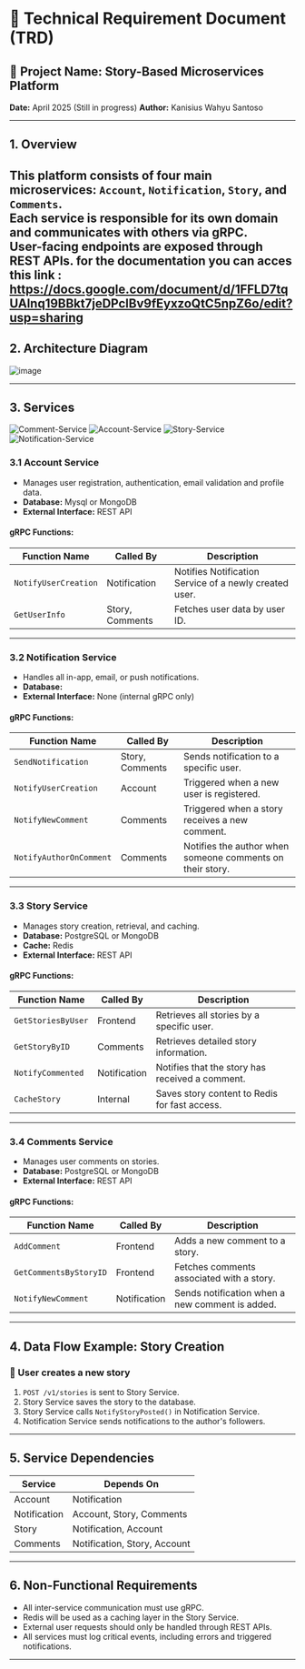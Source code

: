# 📄 Technical Requirement Document (TRD)

## 🎯 Project Name: Story-Based Microservices Platform  
**Date:** April 2025 (Still in progress)
**Author:** Kanisius Wahyu Santoso

---

## 1. Overview

This platform consists of four main microservices: `Account`, `Notification`, `Story`, and `Comments`.  
Each service is responsible for its own domain and communicates with others via gRPC.  
User-facing endpoints are exposed through REST APIs.
for the documentation you can acces this link : https://docs.google.com/document/d/1FFLD7tqUAlnq19BBkt7jeDPclBv9fEyxzoQtC5npZ6o/edit?usp=sharing
---

## 2. Architecture Diagram

![image](https://github.com/user-attachments/assets/efdc1427-0bb8-4c36-859f-8d2b63292950)

---

## 3. Services

![Comment-Service](https://github.com/CelticAlreadyUse/Article-Comment-Service)
![Account-Service](https://github.com/CelticAlreadyUse/Article-accountservices)
![Story-Service](https://github.com/CelticAlreadyUse/article-story-service)
![Notification-Service](https://github.com/CelticAlreadyUse/Article-Notification-Services)

### 3.1 Account Service

- Manages user registration, authentication, email validation and profile data.
- **Database:** Mysql or MongoDB
- **External Interface:** REST API

#### gRPC Functions:

| Function Name        | Called By       | Description                                          |
|----------------------|-----------------|------------------------------------------------------|
| `NotifyUserCreation` | Notification    | Notifies Notification Service of a newly created user. |
| `GetUserInfo`        | Story, Comments | Fetches user data by user ID.                       |

---

### 3.2 Notification Service

- Handles all in-app, email, or push notifications.
- **Database:** 
- **External Interface:** None (internal gRPC only)

#### gRPC Functions:

| Function Name                     | Called By     | Description                                         |
|----------------------------------|---------------|-----------------------------------------------------|
| `SendNotification`               | Story, Comments | Sends notification to a specific user.              |
| `NotifyUserCreation`            | Account        | Triggered when a new user is registered.            |
| `NotifyNewComment`              | Comments       | Triggered when a story receives a new comment.      |
| `NotifyAuthorOnComment`         | Comments       | Notifies the author when someone comments on their story. |

---

### 3.3 Story Service

- Manages story creation, retrieval, and caching.
- **Database:** PostgreSQL or MongoDB  
- **Cache:** Redis  
- **External Interface:** REST API

#### gRPC Functions:

| Function Name            | Called By     | Description                                       |
|--------------------------|---------------|---------------------------------------------------|
| `GetStoriesByUser`       | Frontend      | Retrieves all stories by a specific user.         |
| `GetStoryByID`           | Comments      | Retrieves detailed story information.             |
| `NotifyCommented`        | Notification  | Notifies that the story has received a comment.   |
| `CacheStory`             | Internal      | Saves story content to Redis for fast access.     |

---

### 3.4 Comments Service

- Manages user comments on stories.
- **Database:** PostgreSQL or MongoDB  
- **External Interface:** REST API

#### gRPC Functions:

| Function Name                | Called By     | Description                                     |
|------------------------------|---------------|-------------------------------------------------|
| `AddComment`                 | Frontend      | Adds a new comment to a story.                  |
| `GetCommentsByStoryID`       | Frontend      | Fetches comments associated with a story.       |
| `NotifyNewComment`           | Notification  | Sends notification when a new comment is added. |

---

## 4. Data Flow Example: Story Creation

### 📘 User creates a new story

1. `POST /v1/stories` is sent to Story Service.
2. Story Service saves the story to the database.
3. Story Service calls `NotifyStoryPosted()` in Notification Service.
4. Notification Service sends notifications to the author's followers.

---

## 5. Service Dependencies

| Service      | Depends On              |
|--------------|--------------------------|
| Account      | Notification             |
| Notification | Account, Story, Comments |
| Story        | Notification, Account    |
| Comments     | Notification, Story, Account |

---

## 6. Non-Functional Requirements

- All inter-service communication must use gRPC.
- Redis will be used as a caching layer in the Story Service.
- External user requests should only be handled through REST APIs.
- All services must log critical events, including errors and triggered notifications.

---
